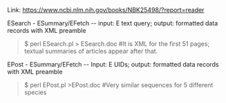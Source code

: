 Link: https://www.ncbi.nlm.nih.gov/books/NBK25498/?report=reader

ESearch - ESummary/EFetch -- input: E text query; output: formatted data records with XML preamble
> $ perl ESearch.pl > ESearch.doc
#It is XML for the first 51 pages; textual summaries of articles appear after that. 

EPost - ESummary/EFetch -- Input: E UIDs; output: formatted data records with XML preamble
> $ perl EPost.pl >EPost.doc
#Very similar sequences for 5 different species

